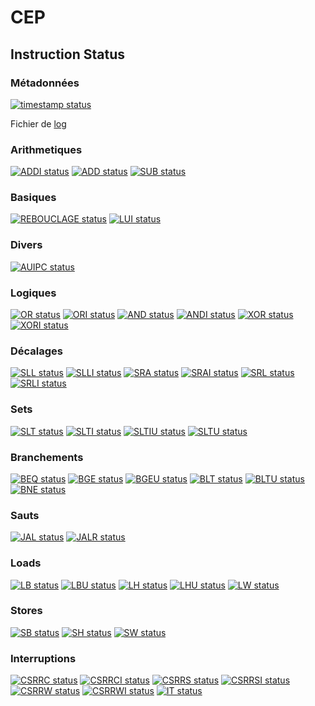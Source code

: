 # CEP

## Instruction Status

### Métadonnées

[![timestamp status](https://CEP_Deploy.pages.ensimag.fr/projet_cep_G1/Eval/argentoa_vincentn_eval//timestamp.svg)](https://CEP_Deploy.pages.ensimag.fr/projet_cep_G1/Eval/argentoa_vincentn_eval//timestamp.svg)

Fichier de [log](https://CEP_Deploy.pages.ensimag.fr/projet_cep_G1/Eval/argentoa_vincentn_eval//log.txt)
### Arithmetiques

[![ADDI status](https://CEP_Deploy.pages.ensimag.fr/projet_cep_G1/Eval/argentoa_vincentn_eval//ADDI.svg)](https://CEP_Deploy.pages.ensimag.fr/projet_cep_G1/Eval/argentoa_vincentn_eval//ADDI.svg)
[![ADD status](https://CEP_Deploy.pages.ensimag.fr/projet_cep_G1/Eval/argentoa_vincentn_eval//ADD.svg)](https://CEP_Deploy.pages.ensimag.fr/projet_cep_G1/Eval/argentoa_vincentn_eval//ADD.svg)
[![SUB status](https://CEP_Deploy.pages.ensimag.fr/projet_cep_G1/Eval/argentoa_vincentn_eval//SUB.svg)](https://CEP_Deploy.pages.ensimag.fr/projet_cep_G1/Eval/argentoa_vincentn_eval//SUB.svg)
### Basiques

[![REBOUCLAGE status](https://CEP_Deploy.pages.ensimag.fr/projet_cep_G1/Eval/argentoa_vincentn_eval//REBOUCLAGE.svg)](https://CEP_Deploy.pages.ensimag.fr/projet_cep_G1/Eval/argentoa_vincentn_eval//REBOUCLAGE.svg)
[![LUI status](https://CEP_Deploy.pages.ensimag.fr/projet_cep_G1/Eval/argentoa_vincentn_eval//LUI.svg)](https://CEP_Deploy.pages.ensimag.fr/projet_cep_G1/Eval/argentoa_vincentn_eval//LUI.svg)
### Divers

[![AUIPC status](https://CEP_Deploy.pages.ensimag.fr/projet_cep_G1/Eval/argentoa_vincentn_eval//AUIPC.svg)](https://CEP_Deploy.pages.ensimag.fr/projet_cep_G1/Eval/argentoa_vincentn_eval//AUIPC.svg)
### Logiques

[![OR status](https://CEP_Deploy.pages.ensimag.fr/projet_cep_G1/Eval/argentoa_vincentn_eval//OR.svg)](https://CEP_Deploy.pages.ensimag.fr/projet_cep_G1/Eval/argentoa_vincentn_eval//OR.svg)
[![ORI status](https://CEP_Deploy.pages.ensimag.fr/projet_cep_G1/Eval/argentoa_vincentn_eval//ORI.svg)](https://CEP_Deploy.pages.ensimag.fr/projet_cep_G1/Eval/argentoa_vincentn_eval//ORI.svg)
[![AND status](https://CEP_Deploy.pages.ensimag.fr/projet_cep_G1/Eval/argentoa_vincentn_eval//AND.svg)](https://CEP_Deploy.pages.ensimag.fr/projet_cep_G1/Eval/argentoa_vincentn_eval//AND.svg)
[![ANDI status](https://CEP_Deploy.pages.ensimag.fr/projet_cep_G1/Eval/argentoa_vincentn_eval//ANDI.svg)](https://CEP_Deploy.pages.ensimag.fr/projet_cep_G1/Eval/argentoa_vincentn_eval//ANDI.svg)
[![XOR status](https://CEP_Deploy.pages.ensimag.fr/projet_cep_G1/Eval/argentoa_vincentn_eval//XOR.svg)](https://CEP_Deploy.pages.ensimag.fr/projet_cep_G1/Eval/argentoa_vincentn_eval//XOR.svg)
[![XORI status](https://CEP_Deploy.pages.ensimag.fr/projet_cep_G1/Eval/argentoa_vincentn_eval//XORI.svg)](https://CEP_Deploy.pages.ensimag.fr/projet_cep_G1/Eval/argentoa_vincentn_eval//XORI.svg)
### Décalages

[![SLL status](https://CEP_Deploy.pages.ensimag.fr/projet_cep_G1/Eval/argentoa_vincentn_eval//SLL.svg)](https://CEP_Deploy.pages.ensimag.fr/projet_cep_G1/Eval/argentoa_vincentn_eval//SLL.svg)
[![SLLI status](https://CEP_Deploy.pages.ensimag.fr/projet_cep_G1/Eval/argentoa_vincentn_eval//SLLI.svg)](https://CEP_Deploy.pages.ensimag.fr/projet_cep_G1/Eval/argentoa_vincentn_eval//SLLI.svg)
[![SRA status](https://CEP_Deploy.pages.ensimag.fr/projet_cep_G1/Eval/argentoa_vincentn_eval//SRA.svg)](https://CEP_Deploy.pages.ensimag.fr/projet_cep_G1/Eval/argentoa_vincentn_eval//SRA.svg)
[![SRAI status](https://CEP_Deploy.pages.ensimag.fr/projet_cep_G1/Eval/argentoa_vincentn_eval//SRAI.svg)](https://CEP_Deploy.pages.ensimag.fr/projet_cep_G1/Eval/argentoa_vincentn_eval//SRAI.svg)
[![SRL status](https://CEP_Deploy.pages.ensimag.fr/projet_cep_G1/Eval/argentoa_vincentn_eval//SRL.svg)](https://CEP_Deploy.pages.ensimag.fr/projet_cep_G1/Eval/argentoa_vincentn_eval//SRL.svg)
[![SRLI status](https://CEP_Deploy.pages.ensimag.fr/projet_cep_G1/Eval/argentoa_vincentn_eval//SRLI.svg)](https://CEP_Deploy.pages.ensimag.fr/projet_cep_G1/Eval/argentoa_vincentn_eval//SRLI.svg)
### Sets

[![SLT status](https://CEP_Deploy.pages.ensimag.fr/projet_cep_G1/Eval/argentoa_vincentn_eval//SLT.svg)](https://CEP_Deploy.pages.ensimag.fr/projet_cep_G1/Eval/argentoa_vincentn_eval//SLT.svg)
[![SLTI status](https://CEP_Deploy.pages.ensimag.fr/projet_cep_G1/Eval/argentoa_vincentn_eval//SLTI.svg)](https://CEP_Deploy.pages.ensimag.fr/projet_cep_G1/Eval/argentoa_vincentn_eval//SLTI.svg)
[![SLTIU status](https://CEP_Deploy.pages.ensimag.fr/projet_cep_G1/Eval/argentoa_vincentn_eval//SLTIU.svg)](https://CEP_Deploy.pages.ensimag.fr/projet_cep_G1/Eval/argentoa_vincentn_eval//SLTIU.svg)
[![SLTU status](https://CEP_Deploy.pages.ensimag.fr/projet_cep_G1/Eval/argentoa_vincentn_eval//SLTU.svg)](https://CEP_Deploy.pages.ensimag.fr/projet_cep_G1/Eval/argentoa_vincentn_eval//SLTU.svg)
### Branchements

[![BEQ status](https://CEP_Deploy.pages.ensimag.fr/projet_cep_G1/Eval/argentoa_vincentn_eval//BEQ.svg)](https://CEP_Deploy.pages.ensimag.fr/projet_cep_G1/Eval/argentoa_vincentn_eval//BEQ.svg)
[![BGE status](https://CEP_Deploy.pages.ensimag.fr/projet_cep_G1/Eval/argentoa_vincentn_eval//BGE.svg)](https://CEP_Deploy.pages.ensimag.fr/projet_cep_G1/Eval/argentoa_vincentn_eval//BGE.svg)
[![BGEU status](https://CEP_Deploy.pages.ensimag.fr/projet_cep_G1/Eval/argentoa_vincentn_eval//BGEU.svg)](https://CEP_Deploy.pages.ensimag.fr/projet_cep_G1/Eval/argentoa_vincentn_eval//BGEU.svg)
[![BLT status](https://CEP_Deploy.pages.ensimag.fr/projet_cep_G1/Eval/argentoa_vincentn_eval//BLT.svg)](https://CEP_Deploy.pages.ensimag.fr/projet_cep_G1/Eval/argentoa_vincentn_eval//BLT.svg)
[![BLTU status](https://CEP_Deploy.pages.ensimag.fr/projet_cep_G1/Eval/argentoa_vincentn_eval//BLTU.svg)](https://CEP_Deploy.pages.ensimag.fr/projet_cep_G1/Eval/argentoa_vincentn_eval//BLTU.svg)
[![BNE status](https://CEP_Deploy.pages.ensimag.fr/projet_cep_G1/Eval/argentoa_vincentn_eval//BNE.svg)](https://CEP_Deploy.pages.ensimag.fr/projet_cep_G1/Eval/argentoa_vincentn_eval//BNE.svg)
### Sauts

[![JAL status](https://CEP_Deploy.pages.ensimag.fr/projet_cep_G1/Eval/argentoa_vincentn_eval//JAL.svg)](https://CEP_Deploy.pages.ensimag.fr/projet_cep_G1/Eval/argentoa_vincentn_eval//JAL.svg)
[![JALR status](https://CEP_Deploy.pages.ensimag.fr/projet_cep_G1/Eval/argentoa_vincentn_eval//JALR.svg)](https://CEP_Deploy.pages.ensimag.fr/projet_cep_G1/Eval/argentoa_vincentn_eval//JALR.svg)
### Loads

[![LB status](https://CEP_Deploy.pages.ensimag.fr/projet_cep_G1/Eval/argentoa_vincentn_eval//LB.svg)](https://CEP_Deploy.pages.ensimag.fr/projet_cep_G1/Eval/argentoa_vincentn_eval//LB.svg)
[![LBU status](https://CEP_Deploy.pages.ensimag.fr/projet_cep_G1/Eval/argentoa_vincentn_eval//LBU.svg)](https://CEP_Deploy.pages.ensimag.fr/projet_cep_G1/Eval/argentoa_vincentn_eval//LBU.svg)
[![LH status](https://CEP_Deploy.pages.ensimag.fr/projet_cep_G1/Eval/argentoa_vincentn_eval//LH.svg)](https://CEP_Deploy.pages.ensimag.fr/projet_cep_G1/Eval/argentoa_vincentn_eval//LH.svg)
[![LHU status](https://CEP_Deploy.pages.ensimag.fr/projet_cep_G1/Eval/argentoa_vincentn_eval//LHU.svg)](https://CEP_Deploy.pages.ensimag.fr/projet_cep_G1/Eval/argentoa_vincentn_eval//LHU.svg)
[![LW status](https://CEP_Deploy.pages.ensimag.fr/projet_cep_G1/Eval/argentoa_vincentn_eval//LW.svg)](https://CEP_Deploy.pages.ensimag.fr/projet_cep_G1/Eval/argentoa_vincentn_eval//LW.svg)
### Stores

[![SB status](https://CEP_Deploy.pages.ensimag.fr/projet_cep_G1/Eval/argentoa_vincentn_eval//SB.svg)](https://CEP_Deploy.pages.ensimag.fr/projet_cep_G1/Eval/argentoa_vincentn_eval//SB.svg)
[![SH status](https://CEP_Deploy.pages.ensimag.fr/projet_cep_G1/Eval/argentoa_vincentn_eval//SH.svg)](https://CEP_Deploy.pages.ensimag.fr/projet_cep_G1/Eval/argentoa_vincentn_eval//SH.svg)
[![SW status](https://CEP_Deploy.pages.ensimag.fr/projet_cep_G1/Eval/argentoa_vincentn_eval//SW.svg)](https://CEP_Deploy.pages.ensimag.fr/projet_cep_G1/Eval/argentoa_vincentn_eval//SW.svg)
### Interruptions

[![CSRRC status](https://CEP_Deploy.pages.ensimag.fr/projet_cep_G1/Eval/argentoa_vincentn_eval//CSRRC.svg)](https://CEP_Deploy.pages.ensimag.fr/projet_cep_G1/Eval/argentoa_vincentn_eval//CSRRC.svg)
[![CSRRCI status](https://CEP_Deploy.pages.ensimag.fr/projet_cep_G1/Eval/argentoa_vincentn_eval//CSRRCI.svg)](https://CEP_Deploy.pages.ensimag.fr/projet_cep_G1/Eval/argentoa_vincentn_eval//CSRRCI.svg)
[![CSRRS status](https://CEP_Deploy.pages.ensimag.fr/projet_cep_G1/Eval/argentoa_vincentn_eval//CSRRS.svg)](https://CEP_Deploy.pages.ensimag.fr/projet_cep_G1/Eval/argentoa_vincentn_eval//CSRRS.svg)
[![CSRRSI status](https://CEP_Deploy.pages.ensimag.fr/projet_cep_G1/Eval/argentoa_vincentn_eval//CSRRSI.svg)](https://CEP_Deploy.pages.ensimag.fr/projet_cep_G1/Eval/argentoa_vincentn_eval//CSRRSI.svg)
[![CSRRW status](https://CEP_Deploy.pages.ensimag.fr/projet_cep_G1/Eval/argentoa_vincentn_eval//CSRRW.svg)](https://CEP_Deploy.pages.ensimag.fr/projet_cep_G1/Eval/argentoa_vincentn_eval//CSRRW.svg)
[![CSRRWI status](https://CEP_Deploy.pages.ensimag.fr/projet_cep_G1/Eval/argentoa_vincentn_eval//CSRRWI.svg)](https://CEP_Deploy.pages.ensimag.fr/projet_cep_G1/Eval/argentoa_vincentn_eval//CSRRWI.svg)
[![IT status](https://CEP_Deploy.pages.ensimag.fr/projet_cep_G1/Eval/argentoa_vincentn_eval//IT.svg)](https://CEP_Deploy.pages.ensimag.fr/projet_cep_G1/Eval/argentoa_vincentn_eval//IT.svg)
